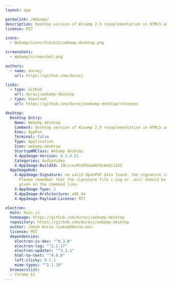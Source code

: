 ```yaml
---
layout: app

permalink: /Webamp/
description: Desktop version of Winamp 2.9 reimplementation in HTML5 and JS
license: MIT

icons:
  - Webamp/icons/512x512/webamp-desktop.png

screenshots:
  - Webamp/screenshot.png

authors:
  - name: durasj
    url: https://github.com/durasj

links:
  - type: GitHub
    url: durasj/webamp-desktop
  - type: Download
    url: https://github.com/durasj/webamp-desktop/releases

desktop:
  Desktop Entry:
    Name: Webamp desktop
    Comment: Desktop version of Winamp 2.9 reimplementation in HTML5 and JS
    Exec: AppRun
    Terminal: false
    Type: Application
    Icon: webamp-desktop
    StartupWMClass: Webamp desktop
    X-AppImage-Version: 0.3.0.51
    Categories: AudioVideo
    X-AppImage-BuildId: 19LsrxsR1VFQ1wk6FOcWxQi33JZ
  AppImageHub:
    X-AppImage-Signature: no valid OpenPGP data found. the signature could not be verified.
      Please remember that the signature file (.sig or .asc) should be the first file
      given on the command line.
    X-AppImage-Type: 2
    X-AppImage-Architecture: x86_64
    X-AppImage-Payload-License: MIT

electron:
  main: main.js
  homepage: https://github.com/durasj/webamp-desktop
  repository: https://github.com/durasj/webamp-desktop
  author: Jakub Duras <jakub@duras.me>
  license: MIT
  dependencies:
    electron-is-dev: "^0.3.0"
    electron-log: "^2.2.17"
    electron-updater: "^3.1.1"
    html-to-text: "^4.0.0"
    left-clicky: 0.1.1
    mime-types: "^2.1.19"
  browserslist:
  - Chrome 61
---
```

